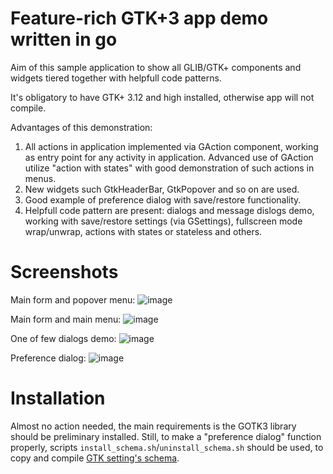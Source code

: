 Feature-rich GTK+3 app demo written in go
=================================================

Aim of this sample application to show all GLIB/GTK+ components and widgets tiered together
with helpfull code patterns.

It's obligatory to have GTK+ 3.12 and high installed, otherwise app will not compile.

Advantages of this demonstration:
1) All actions in application implemented via GAction component, working as entry point
for any activity in application. Advanced use of GAction utilize "action with states" with good
demonstration of such actions in menus.
2) New widgets such GtkHeaderBar, GtkPopover and so on are used.
3) Good example of preference dialog with save/restore functionality.
4) Helpfull code pattern are present: dialogs and message dislogs demo,
working with save/restore settings (via GSettings),
fullscreen mode wrap/unwrap, actions with states or stateless and others.

Screenshots
===========
Main form and popover menu:
![image](https://raw.github.com/d2r2/gotk3/master/examples/cool_app/docs/cool_app_screen_1.png)

Main form and main menu:
![image](https://raw.github.com/d2r2/gotk3/master/examples/cool_app/docs/cool_app_screen_2.png)

One of few dialogs demo:
![image](https://raw.github.com/d2r2/gotk3/master/examples/cool_app/docs/cool_app_screen_3.png)

Preference dialog:
![image](https://raw.github.com/d2r2/gotk3/master/examples/cool_app/docs/cool_app_screen_4.png)


Installation
============

Almost no action needed, the main requirements is the GOTK3 library should be preliminary installed.
Still, to make a "preference dialog" function properly, scripts `install_schema.sh`/`uninstall_schema.sh`
should be used, to copy and compile [GTK setting's schema](https://developer.gnome.org/GSettings/).
